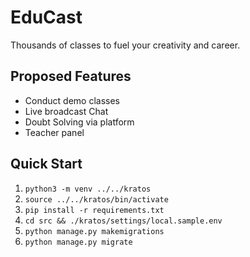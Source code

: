 # EduCast
Thousands of classes to fuel your creativity and career.



## Proposed Features
- Conduct demo classes
- Live broadcast Chat
- Doubt Solving via platform
- Teacher panel



## Quick Start
1. `python3 -m venv ../../kratos`
2. `source ../../kratos/bin/activate`
3. `pip install -r requirements.txt`
4. `cd src && ./kratos/settings/local.sample.env`
5. `python manage.py makemigrations`
6. `python manage.py migrate`
